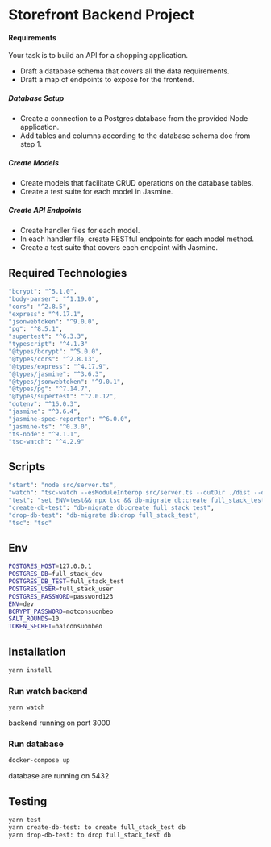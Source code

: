 # Storefront Backend Project
#### Requirements
Your task is to build an API for a shopping application.
- Draft a database schema that covers all the data requirements.
- Draft a map of endpoints to expose for the frontend.
##### Database Setup
- Create a connection to a Postgres database from the provided Node application.
- Add tables and columns according to the database schema doc from step 1.
##### Create Models
- Create models that facilitate CRUD operations on the database tables.
- Create a test suite for each model in Jasmine.
##### Create API Endpoints
- Create handler files for each model.
- In each handler file, create RESTful endpoints for each model method.
- Create a test suite that covers each endpoint with Jasmine.
## Required Technologies

```bash
"bcrypt": "^5.1.0",
"body-parser": "^1.19.0",
"cors": "^2.8.5",
"express": "^4.17.1",
"jsonwebtoken": "^9.0.0",
"pg": "^8.5.1",
"supertest": "^6.3.3",
"typescript": "^4.1.3"
"@types/bcrypt": "^5.0.0",
"@types/cors": "^2.8.13",
"@types/express": "^4.17.9",
"@types/jasmine": "^3.6.3",
"@types/jsonwebtoken": "^9.0.1",
"@types/pg": "^7.14.7",
"@types/supertest": "^2.0.12",
"dotenv": "^16.0.3",
"jasmine": "^3.6.4",
"jasmine-spec-reporter": "^6.0.0",
"jasmine-ts": "^0.3.0",
"ts-node": "^9.1.1",
"tsc-watch": "^4.2.9"
```

## Scripts

```bash
"start": "node src/server.ts",
"watch": "tsc-watch --esModuleInterop src/server.ts --outDir ./dist --onSuccess \"node ./dist/server.js\"",
"test": "set ENV=test&& npx tsc && db-migrate db:create full_stack_test && db-migrate --env test up && jasmine && db-migrate db:drop full_stack_test",
"create-db-test": "db-migrate db:create full_stack_test",
"drop-db-test": "db-migrate db:drop full_stack_test",
"tsc": "tsc"
```

## Env

```bash
POSTGRES_HOST=127.0.0.1
POSTGRES_DB=full_stack_dev
POSTGRES_DB_TEST=full_stack_test
POSTGRES_USER=full_stack_user
POSTGRES_PASSWORD=password123
ENV=dev
BCRYPT_PASSWORD=motconsuonbeo
SALT_ROUNDS=10
TOKEN_SECRET=haiconsuonbeo
```

## Installation

```bash
yarn install
```
### Run watch backend

```bash
yarn watch
```
backend running on port 3000

### Run database

```bash
docker-compose up
```
database are running on 5432

## Testing

```bash
yarn test
yarn create-db-test: to create full_stack_test db
yarn drop-db-test: to drop full_stack_test db
```